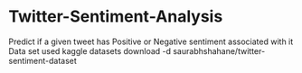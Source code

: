 # Twitter-Sentiment-Analysis
Predict if a given tweet has Positive or Negative sentiment associated with it<br>
Data set used   kaggle datasets download -d saurabhshahane/twitter-sentiment-dataset
